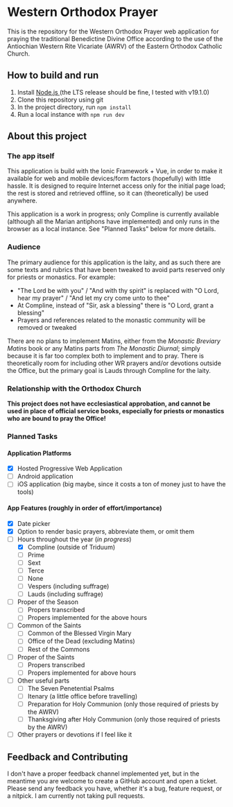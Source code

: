 # Western Orthodox Prayer
This is the repository for the Western Orthodox Prayer web application for praying the traditional Benedictine Divine 
Office according to the use of the Antiochian Western Rite Vicariate (AWRV) of the Eastern Orthodox Catholic Church.

## How to build and run
1. Install [Node.js ](https://nodejs.org/en/download)(the LTS release should be fine, I tested with v19.1.0)
2. Clone this repository using git
3. In the project directory, run `npm install`
4. Run a local instance with `npm run dev`
## About this project

### The app itself
This application is build with the Ionic Framework + Vue, in order to make it available for web and mobile devices/form 
factors (hopefully) with little hassle. It is designed to require Internet access only for the initial page load; the 
rest is stored and retrieved offline, so it can (theoretically) be used anywhere.

This application is a work in progress; only Compline is currently available (although all the Marian antiphons have 
implemented) and only runs in the browser as a local instance. See "Planned Tasks" below for more details.

### Audience
The primary audience for this application is the laity, and as such there are some texts and rubrics that have been 
tweaked to avoid parts reserved only for priests or monastics. For example:
- "The Lord be with you" / "And with thy spirit" is replaced with "O Lord, hear my prayer" / "And let my cry come unto to thee"
- At Compline, instead of "Sir, ask a blessing" there is "O Lord, grant a blessing"
- Prayers and references related to the monastic community will be removed or tweaked

There are no plans to implement Matins, either from the *Monastic Breviary Matins* book or any Matins parts from *The 
Monastic Diurnal*; simply because it is far too complex both to implement and to pray. There is theoretically room for 
including other WR prayers and/or devotions outside the Office, but the primary goal is Lauds through Compline for the laity.

### Relationship with the Orthodox Church
**This project does not have ecclesiastical approbation, and cannot be used in place of official service books, 
especially for priests or monastics who are bound to pray the Office!**

### Planned Tasks

#### Application Platforms
- [x] Hosted Progressive Web Application
- [ ] Android application
- [ ] iOS application (big maybe, since it costs a ton of money just to have the tools)

#### App Features (roughly in order of effort/importance)
- [x] Date picker
- [x] Option to render basic prayers, abbreviate them, or omit them
- [ ] Hours throughout the year (*in progress*)
  - [x] Compline (outside of Triduum)
  - [ ] Prime
  - [ ] Sext
  - [ ] Terce
  - [ ] None
  - [ ] Vespers (including suffrage)
  - [ ] Lauds (including suffrage)
- [ ] Proper of the Season 
  - [ ] Propers transcribed
  - [ ] Propers implemented for the above hours
- [ ] Common of the Saints
  - [ ] Common of the Blessed Virgin Mary
  - [ ] Office of the Dead (excluding Matins)
  - [ ] Rest of the Commons
- [ ] Proper of the Saints
  - [ ] Propers transcribed
  - [ ] Propers implemented for above hours
- [ ] Other useful parts
  - [ ] The Seven Penetential Psalms
  - [ ] Itenary (a little office before travelling)
  - [ ] Preparation for Holy Communion (only those required of priests by the AWRV)
  - [ ] Thanksgiving after Holy Communion (only those required of priests by the AWRV)
- [ ] Other prayers or devotions if I feel like it

## Feedback and Contributing
I don't have a proper feedback channel implemented yet, but in the meantime you are welcome to create a GitHub account 
and open a ticket. Please send any feedback you have, whether it's a bug, feature request, or a nitpick. I am currently 
not taking pull requests.